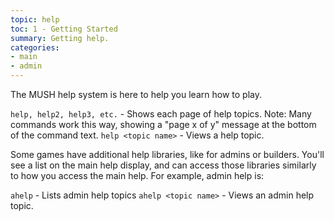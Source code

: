 ```yaml
---
topic: help
toc: 1 - Getting Started
summary: Getting help.
categories:
- main
- admin
---
```


The MUSH help system is here to help you learn how to play.

`help, help2, help3, etc.` - Shows each page of help topics.
    Note:  Many commands work this way, showing a "page x of y" message at the bottom of the command text.
`help <topic name>` - Views a help topic.

Some games have additional help libraries, like for admins or builders.  You'll see a list on the main help display, and can access those libraries similarly to how you access the main help.  For example, admin help is:

`ahelp` - Lists admin help topics
`ahelp <topic name>` - Views an admin help topic.